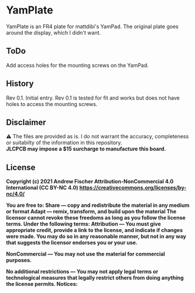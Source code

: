 # YamPlate

YamPlate is an FR4 plate for mattdibi's YamPad. The original plate goes around the display, which I didn't want.
 


## ToDo
Add access holes for the mounting screws on the YamPad.

## History
Rev 0.1.  Initial entry.   Rev 0.1 is tested for fit and works but does not have holes to access the mounting screws. 

## Disclaimer
:warning:  The files are provided as is.  I do not warrant the accuracy, completeness or suitabilty of the information in this repository. <br>
<b>JLCPCB may impose a $15 surcharge to manufacture this board. 

## License

Copyright (c) 2021 Andrew Fischer
Attribution-NonCommercial 4.0 International (CC BY-NC 4.0)
https://creativecommons.org/licenses/by-nc/4.0/

You are free to:
Share — copy and redistribute the material in any medium or format
Adapt — remix, transform, and build upon the material
The licensor cannot revoke these freedoms as long as you follow the license terms.
Under the following terms:
Attribution — You must give appropriate credit, provide a link to the license, and indicate if changes were made. You may do so in any reasonable manner, but not in any way that suggests the licensor endorses you or your use.

NonCommercial — You may not use the material for commercial purposes.

No additional restrictions — You may not apply legal terms or technological measures that legally restrict others from doing anything the license permits.
Notices:
